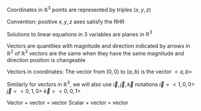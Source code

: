 Coordinates in $\mathbb{R}^3$ points are represented by triples $(x,y,z)$

Convention: positive $x,y,z$ axes satisfy the RHR

Solutions to linear equations in 3 variables are planes in $\mathbb{R}^3$

Vectors are quantities with magnitude and direction
	indicated by arrows in $\mathbb{R}^2$ of $\mathbb{R}^3$
	vectors are the same when they have the same magnitude and direction
		position is changeable

Vectors in coordinates:
	The vector from $(0,0)$ to $(a,b)$ is the vector $<a,b>$

Similarly for vectors in $\mathbb{R}^3$, we will also use $\vec{i}, \vec{j}, \vec{k}$ notations
	$\vec{i} = <1,0,0>$
	$\vec{j} = <0,1,0>$
	$\vec{k} = <0,0,1>$

Vector + vector = vector
Scalar + vector = vector


